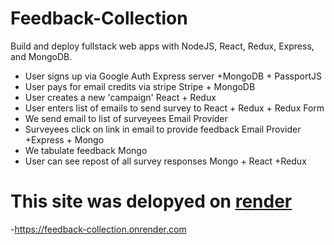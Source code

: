 # Feedback-Collection
Build and deploy fullstack web apps with NodeJS, React, Redux, Express, and MongoDB.


- User signs up via Google Auth	Express server +MongoDB + PassportJS	
- User pays for email credits via stripe	Stripe + MongoDB	
- User creates a new 'campaign'	React + Redux	
- User enters list of emails to send survey to	React + Redux + Redux Form	
- We send email to list of surveyees	Email Provider	
- Surveyees click on link in email to provide feedback	Email Provider +Express + Mongo	
- We tabulate feedback  	Mongo	
- User can see repost of all survey responses 	Mongo + React +Redux	


# This site was delopyed on [render](https://feedback-collection.onrender.com)

-https://feedback-collection.onrender.com
